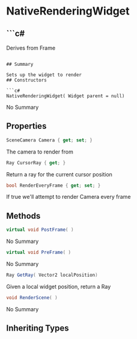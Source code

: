 # NativeRenderingWidget

## ```c#
Derives from Frame
```

## Summary

Sets up the widget to render
## Constructors

```c#
NativeRenderingWidget( Widget parent = null) 
```
No Summary
## Properties

```c#
SceneCamera Camera { get; set; } 
```
The camera to render from
```c#
Ray CursorRay { get; } 
```
Return a ray for the current cursor position
```c#
bool RenderEveryFrame { get; set; } 
```
If true we'll attempt to render Camera every frame
## Methods

```c#
virtual void PostFrame( ) 
```
No Summary
```c#
virtual void PreFrame( ) 
```
No Summary
```c#
Ray GetRay( Vector2 localPosition) 
```
Given a local widget position, return a Ray
```c#
void RenderScene( ) 
```
No Summary
## Inheriting Types

